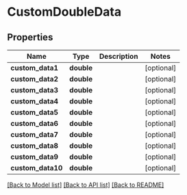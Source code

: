 # CustomDoubleData

## Properties
Name | Type | Description | Notes
------------ | ------------- | ------------- | -------------
**custom_data1** | **double** |  | [optional] 
**custom_data2** | **double** |  | [optional] 
**custom_data3** | **double** |  | [optional] 
**custom_data4** | **double** |  | [optional] 
**custom_data5** | **double** |  | [optional] 
**custom_data6** | **double** |  | [optional] 
**custom_data7** | **double** |  | [optional] 
**custom_data8** | **double** |  | [optional] 
**custom_data9** | **double** |  | [optional] 
**custom_data10** | **double** |  | [optional] 

[[Back to Model list]](../README.md#documentation-for-models) [[Back to API list]](../README.md#documentation-for-api-endpoints) [[Back to README]](../README.md)


